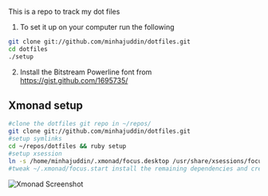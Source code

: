 This is a repo to track my dot files

1. To set it up on your computer run the following
  
  ~~~~bash
  git clone git://github.com/minhajuddin/dotfiles.git
  cd dotfiles
  ./setup
  ~~~~
2. Install the Bitstream Powerline font from https://gist.github.com/1695735/


## Xmonad setup
~~~~bash
#clone the dotfiles git repo in ~/repos/
git clone git://github.com/minhajuddin/dotfiles.git
#setup symlinks
cd ~/repos/dotfiles && ruby setup
#setup xsession
ln -s /home/minhajuddin/.xmonad/focus.desktop /usr/share/xsessions/focus.desktop
#tweak ~/.xmonad/focus.start install the remaining dependencies and create a local ~/.xmonad/$(hostname).start if needed
~~~~

![Xmonad Screenshot](http://i.imgur.com/8ibsI.png)

